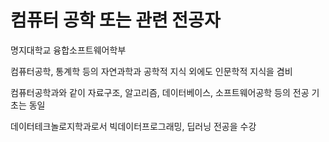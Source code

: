 # 컴퓨터 공학 또는 관련 전공자

명지대학교 융합소프트웨어학부

컴퓨터공학, 통계학 등의 자연과학과 공학적 지식 외에도 인문학적 지식을 겸비

컴퓨터공학과와 같이 자료구조, 알고리즘, 데이터베이스, 소프트웨어공학 등의 전공 기초는 동일

데이터테크놀로지학과로서 빅데이터프로그래밍, 딥러닝 전공을 수강